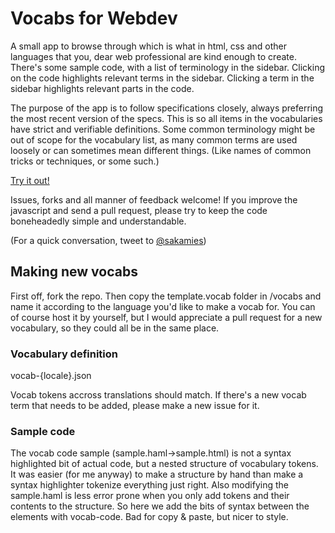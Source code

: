 # Vocabs for Webdev

A small app to browse through which is what in html, css and other languages that you, dear web professional are kind enough to create. There's some sample code, with a list of terminology in the sidebar. Clicking on the code highlights relevant terms in the sidebar. Clicking a term in the sidebar highlights relevant parts in the code.

The purpose of the app is to follow specifications closely, always preferring the most recent version of the specs. This is so all items in the vocabularies have strict and verifiable definitions. Some common terminology might be out of scope for the vocabulary list, as many common terms are used loosely or can sometimes mean different things. (Like names of common tricks or techniques, or some such.)

[Try it out!](http://pumpula.net/p/apps/css-vocabulary)

Issues, forks and all manner of feedback welcome! If you improve the javascript and send a pull request, please try to keep the code boneheadedly simple and understandable.

(For a quick conversation, tweet to [@sakamies](http://twitter.com/sakamies))


## Making new vocabs

First off, fork the repo. Then copy the template.vocab folder in /vocabs and name it according to the language you'd like to make a vocab for. You can of course host it by yourself, but I would appreciate a pull request for a new vocabulary, so they could all be in the same place.

### Vocabulary definition

vocab-{locale}.json

Vocab tokens accross translations should match. If there's a new vocab term that needs to be added, please make a new issue for it.

### Sample code

The vocab code sample (sample.haml->sample.html) is not a syntax highlighted bit of actual code, but a nested structure of vocabulary tokens. It was easier (for me anyway) to make a structure by hand than make a syntax highlighter tokenize everything just right. Also modifying the sample.haml is less error prone when you only add tokens and their contents to the structure. So here we add the bits of syntax between the elements with vocab-code. Bad for copy & paste, but nicer to style.
